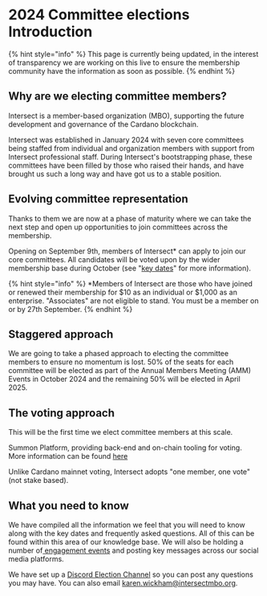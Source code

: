 # 2024 Committee elections Introduction

{% hint style="info" %}
This page is currently being updated, in the interest of transparency we are working on this live to ensure the membership community have the information as soon as possible. &#x20;
{% endhint %}

## Why are we electing committee members?

Intersect is a member-based organization (MBO), supporting the future development and governance of the Cardano blockchain.&#x20;

Intersect was established in January 2024 with seven core committees being staffed from individual and organization members with support from Intersect professional staff. During Intersect's bootstrapping phase, these committees have been filled by those who raised their hands, and have brought us such a long way and have got us to a stable position.&#x20;

## Evolving committee representation&#x20;

Thanks to them we are now at a phase of maturity where we can take the next step and open up opportunities to join committees across the membership.&#x20;

Opening on September 9th, members of Intersect\* can apply to join our core committees. All candidates will be voted upon by the wider membership base during October (see "[key dates](../../overview/key-dates-and-notes.md)" for more information).

{% hint style="info" %}
\*Members of Intersect are those who have joined or renewed their membership for $10 as an individual or $1,000 as an enterprise. "Associates" are not eligible to stand. You must be a member on or by 27th September.
{% endhint %}

## Staggered approach

We are going to take a phased approach to electing the committee members to ensure no momentum is lost. 50% of the seats for each committee will be elected as part of the Annual Members Meeting (AMM) Events in October 2024 and the remaining 50% will be elected in April 2025.

## The voting approach

This will be the first time we elect committee members at this scale.

Summon Platform, providing back-end and on-chain tooling for voting.  More information can be found [here](https://committees.docs.intersectmbo.org/intersect-elections-2024/overview/key-guides/how-to-vote-in-the-intersect-elections)

Unlike Cardano mainnet voting, Intersect adopts "one member, one vote" (not stake based).

## What you need to know

We have compiled all the information we feel that you will need to know along with the key dates and frequently asked questions.  All of this can be found within this area of our knowledge base.  We will also be holding a number of[ engagement events](../../overview/engagement-events.md) and posting key messages across our social media platforms.

We have set up a [Discord Election Channel](https://discord.com/channels/1136727663583698984/1270677346743222337) so you can post any questions you may have.  You can also email [karen.wickham@intersectmbo.org](mailto:karen.wickham@intersectmbo.org).





